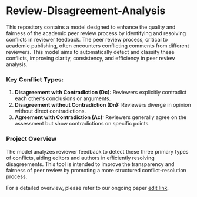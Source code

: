 # Review-Disagreement-Analysis

This repository contains a model designed to enhance the quality and fairness of the academic peer review process by identifying and resolving conflicts in reviewer feedback. The peer review process, critical to academic publishing, often encounters conflicting comments from different reviewers. This model aims to automatically detect and classify these conflicts, improving clarity, consistency, and efficiency in peer review analysis.

### Key Conflict Types:

1. **Disagreement with Contradiction (Dc):** Reviewers explicitly contradict each other’s conclusions or arguments.
2. **Disagreement without Contradiction (Dn):** Reviewers diverge in opinion without direct contradictions.
3. **Agreement with Contradiction (Ac):** Reviewers generally agree on the assessment but show contradictions on specific points.

### Project Overview

The model analyzes reviewer feedback to detect these three primary types of conflicts, aiding editors and authors in efficiently resolving disagreements. This tool is intended to improve the transparency and fairness of peer review by promoting a more structured conflict-resolution process.

For a detailed overview, please refer to our ongoing paper [edit link](https://www.overleaf.com/6266499662ndjcmkgvmqrb#303e4c).
